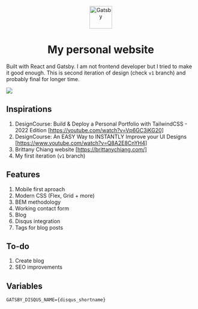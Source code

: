 <p align="center">
  <a href="https://www.gatsbyjs.com/?utm_source=starter&utm_medium=readme&utm_campaign=minimal-starter-ts">
    <img alt="Gatsby" src="https://www.gatsbyjs.com/Gatsby-Monogram.svg" width="60" />
  </a>
</p>
<h1 align="center">
  My personal website
</h1>

 Built with React and Gatsby. I am not frontend developer but I tried to make it good enough. This is second iteration of design (check `v1` branch) and probably final for longer time.


<img align="center" src="https://user-images.githubusercontent.com/43048524/204703952-4ccad258-e8f0-4cc6-8583-a8d855f88c37.png" />


## Inspirations
1. DesignCourse: Build & Deploy a Personal Portfolio with TailwindCSS - 2022 Edition [https://youtube.com/watch?v=Vp6GC3jKG20]
2. DesignCourse: An EASY Way to INSTANTLY Improve your UI Designs [https://www.youtube.com/watch?v=Q8A2E8CnYH4]
3. Brittany Chiang website [https://brittanychiang.com/]
4. My first iteration (`v1` branch)

## Features
1. Mobile first aproach
2. Modern CSS (Flex, Grid + more)
3. BEM methodology
4. Working contact form
5. Blog
6. Disqus integration
7. Tags for blog posts

## To-do
1. Create blog
2. SEO improvements

## Variables
```
GATSBY_DISQUS_NAME={disqus_shortname}
```
